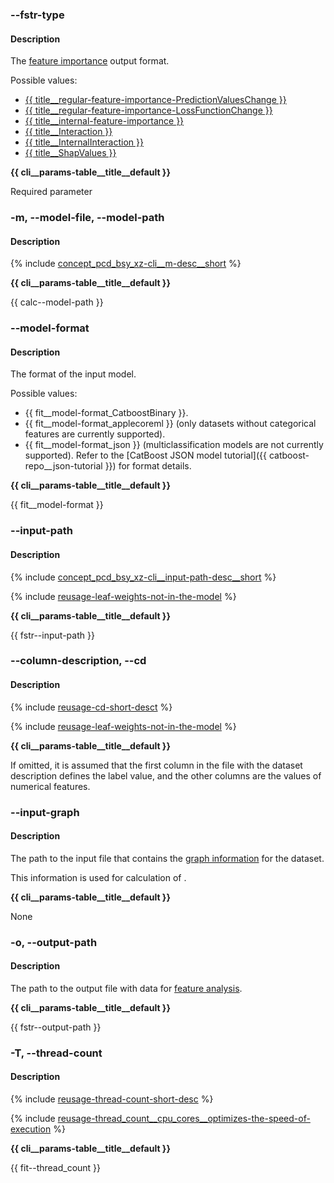 ### --fstr-type

#### Description

The [feature importance](../../../concepts/fstr.md) output format.

Possible values:
- [{{ title__regular-feature-importance-PredictionValuesChange }}](../../../concepts/fstr.md#regular-feature-importance)
- [{{ title__regular-feature-importance-LossFunctionChange }}](../../../concepts/fstr.md#regular-feature-importances__lossfunctionchange)
- [{{ title__internal-feature-importance }}](../../../concepts/fstr.md#internal-feature-importance)
- [{{ title__Interaction }}](../../../concepts/feature-interaction.md#feature-interaction-strength)
- [{{ title__InternalInteraction }}](../../../concepts/feature-interaction.md#internal-feature-interaction-strength)
- [{{ title__ShapValues }}](../../../concepts/shap-values.md)

**{{ cli__params-table__title__default }}**

Required parameter


### -m, --model-file, --model-path

#### Description

{% include [concept_pcd_bsy_xz-cli__m-desc__short](cli__m-desc__short.md) %}


**{{ cli__params-table__title__default }}**

{{ calc--model-path }}

### --model-format

#### Description

The format of the input model.

Possible values:
- {{ fit__model-format_CatboostBinary }}.
- {{ fit__model-format_applecoreml }} (only datasets without categorical features are currently supported).
- {{ fit__model-format_json }} (multiclassification models are not currently supported). Refer to the [CatBoost JSON model tutorial]({{ catboost-repo__json-tutorial }}) for format details.


**{{ cli__params-table__title__default }}**

{{ fit__model-format }}

### --input-path

#### Description

{% include [concept_pcd_bsy_xz-cli__input-path-desc__short](cli__input-path-desc__short.md) %}


{% include [reusage-leaf-weights-not-in-the-model](leaf-weights-not-in-the-model.md) %}


**{{ cli__params-table__title__default }}**

{{ fstr--input-path }}


### --column-description, --cd

#### Description

{% include [reusage-cd-short-desct](cd-short-desct.md) %}


{% include [reusage-leaf-weights-not-in-the-model](leaf-weights-not-in-the-model.md) %}


****{{ cli__params-table__title__default }}****

If omitted, it is assumed that the first column in the file with the dataset description defines the label value, and the other columns are the values of numerical features.

### --input-graph

#### Description

The path to the input file that contains the [graph information](../../../concepts/input-data_graph-description.md) for the dataset.

This information is used for calculation of [](../../../features/graph-aggregated-features.md).

**{{ cli__params-table__title__default }}**

None

### -o, --output-path

#### Description

The path to the output file with data for [feature analysis](../../../concepts/output-data_feature-analysis.md).

**{{ cli__params-table__title__default }}**

{{ fstr--output-path }}


### -T, --thread-count

#### Description

{% include [reusage-thread-count-short-desc](thread-count-short-desc.md) %}


{% include [reusage-thread_count__cpu_cores__optimizes-the-speed-of-execution](thread_count__cpu_cores__optimizes-the-speed-of-execution.md) %}


**{{ cli__params-table__title__default }}**

{{ fit--thread_count }}
